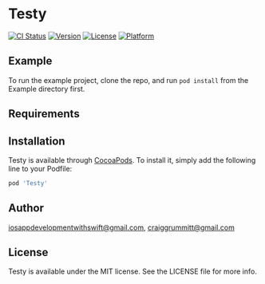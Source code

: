 # Testy

[![CI Status](http://img.shields.io/travis/iosappdevelopmentwithswift@gmail.com/Testy.svg?style=flat)](https://travis-ci.org/iosappdevelopmentwithswift@gmail.com/Testy)
[![Version](https://img.shields.io/cocoapods/v/Testy.svg?style=flat)](http://cocoapods.org/pods/Testy)
[![License](https://img.shields.io/cocoapods/l/Testy.svg?style=flat)](http://cocoapods.org/pods/Testy)
[![Platform](https://img.shields.io/cocoapods/p/Testy.svg?style=flat)](http://cocoapods.org/pods/Testy)

## Example

To run the example project, clone the repo, and run `pod install` from the Example directory first.

## Requirements

## Installation

Testy is available through [CocoaPods](http://cocoapods.org). To install
it, simply add the following line to your Podfile:

```ruby
pod 'Testy'
```

## Author

iosappdevelopmentwithswift@gmail.com, craiggrummitt@gmail.com

## License

Testy is available under the MIT license. See the LICENSE file for more info.

